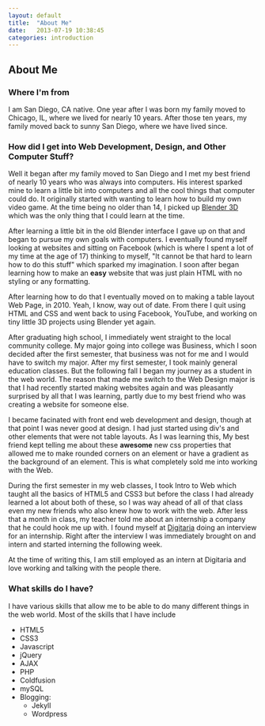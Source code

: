 ```yaml
---
layout: default
title:  "About Me"
date:   2013-07-19 10:38:45
categories: introduction
---
```

## About Me
### Where I'm from
I am San Diego, CA native. One year after I was born my family moved to Chicago, IL, where we lived for nearly 10 years. After those ten years, my family moved back to sunny San Diego, where we have lived since. 

### How did I get into Web Development, Design, and Other Computer Stuff?
Well it began after my family moved to San Diego and I met my best friend of nearly 10 years who was always into computers. His interest sparked mine to learn a little bit into computers and all the cool things that computer could do. It originally started with wanting to learn how to build my own video game. At the time being no older than 14, I picked up [Blender 3D](http://www.blender.org/) which was the only thing that I could learn at the time.

After learning a little bit in the old Blender interface I gave up on that and began to pursue my own goals with computers. I eventually found myself looking at websites and sitting on Facebook (which is where I spent a lot of my time at the age of 17) thinking to myself, "It cannot be that hard to learn how to do this stuff" which sparked my imagination. I soon after began learning how to make an **easy** website that was just plain HTML with no styling or any formatting. 

After learning how to do that I eventually moved on to making a table layout Web Page, in 2010. Yeah, I know, way out of date. From there I quit using HTML and CSS and went back to using Facebook, YouTube, and working on tiny little 3D projects using Blender yet again. 

After graduating high school, I immediately went straight to the local community college. My major going into college was Business, which I soon decided after the first semester, that business was not for me and I would have to switch my major. After my first semester, I took mainly general education classes. But the following fall I began my journey as a student in the web world. The reason that made me switch to the Web Design major is that I had recently started making websites again and was pleasantly surprised by all that I was learning, partly due to my best friend who was creating a website for someone else. 

 I became facinated with front end web development and design, though at that point I was never good at design. I had just started using div's and other elements that were not table layouts. As I was learning this, My best friend kept telling me about these **awesome** new css properties that allowed me to make rounded corners on an element or have a gradient as the background of an element. This is what completely sold me into working with the Web. 

During the first semester in my web classes, I took Intro to Web which taught all the basics of HTML5 and CSS3 but before the class I had already learned a lot about both of these, so I was way ahead of all of that class even my new friends who also knew how to work with the web. After less that a month in class, my teacher told me about an internship a company that he could hook me up with. I found myself at [Digitaria](http://www.digitaria.com/) doing an interview for an internship. Right after the interview I was immediately brought on and intern and started interning the following week. 

At the time of writing this, I am still employed as an intern at Digitaria and love working and talking with the people there. 

### What skills do I have?
I have various skills that allow me to be able to do many different things in the web world.
Most of the skills that I have include

*	HTML5
*	CSS3
*	Javascript
*	jQuery
*	AJAX
*	PHP
*	Coldfusion
* mySQL
* Blogging:
  *	Jekyll
  *	Wordpress
